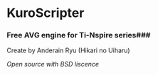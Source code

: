 # KuroScripter #
### Free AVG  engine for Ti-Nspire series###
Create by Anderain Ryu (Hikari no Uiharu)  
  
*Open source with BSD liscence*
